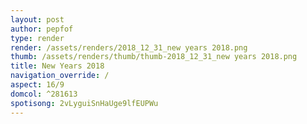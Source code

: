 ```yaml
---
layout: post
author: pepfof
type: render
render: /assets/renders/2018_12_31_new years 2018.png
thumb: /assets/renders/thumb/thumb-2018_12_31_new years 2018.png
title: New Years 2018
navigation_override: /
aspect: 16/9
domcol: ^281613
spotisong: 2vLyguiSnHaUge9lfEUPWu
---
```


<!--USER BEGIN 1-->

<!--USER END 1-->

<!--more-->
<!--USER BEGIN 2-->

<!--USER END 2-->

